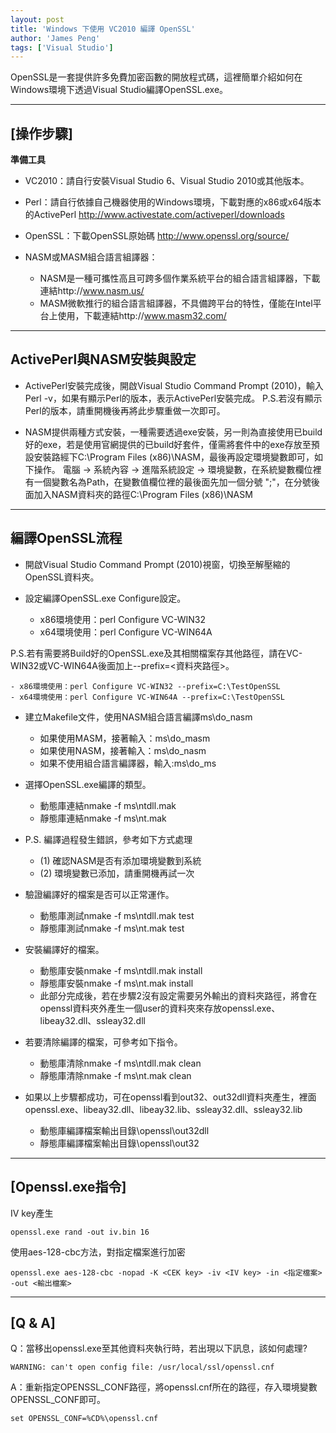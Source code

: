 ```yaml
---
layout: post
title: 'Windows 下使用 VC2010 編譯 OpenSSL'
author: 'James Peng'
tags: ['Visual Studio']
---
```



OpenSSL是一套提供許多免費加密函數的開放程式碼，這裡簡單介紹如何在Windows環境下透過Visual Studio編譯OpenSSL.exe。


----------

## [操作步驟] ##

**準備工具**

- VC2010：請自行安裝Visual Studio 6、Visual Studio 2010或其他版本。
- Perl：請自行依據自己機器使用的Windows環境，下載對應的x86或x64版本的ActivePerl http://www.activestate.com/activeperl/downloads
- OpenSSL：下載OpenSSL原始碼 http://www.openssl.org/source/
- NASM或MASM組合語言組譯器： 

	- NASM是一種可攜性高且可跨多個作業系統平台的組合語言組譯器，下載連結http://www.nasm.us/
	- MASM微軟推行的組合語言組譯器，不具備跨平台的特性，僅能在Intel平台上使用，下載連結http://www.masm32.com/


----------


## ActivePerl與NASM安裝與設定 ##

- ActivePerl安裝完成後，開啟Visual Studio Command Prompt (2010)，輸入Perl -v，如果有顯示Perl的版本，表示ActivePerl安裝完成。
P.S.若沒有顯示Perl的版本，請重開機後再將此步驟重做一次即可。

- NASM提供兩種方式安裝，一種需要透過exe安裝，另一則為直接使用已build好的exe，若是使用官網提供的已build好套件，僅需將套件中的exe存放至預設安裝路經下C:\Program Files (x86)\NASM，最後再設定環境變數即可，如下操作。 電腦 -> 系統內容 -> 進階系統設定 -> 環境變數，在系統變數欄位裡有一個變數名為Path，在變數值欄位裡的最後面先加一個分號 ";"，在分號後面加入NASM資料夾的路徑C:\Program Files (x86)\NASM


----------

## 編譯OpenSSL流程 ##

- 開啟Visual Studio Command Prompt (2010)視窗，切換至解壓縮的OpenSSL資料夾。

- 設定編譯OpenSSL.exe Configure設定。

	- x86環境使用：perl Configure VC-WIN32
	- x64環境使用：perl Configure VC-WIN64A


P.S.若有需要將Build好的OpenSSL.exe及其相關檔案存其他路徑，請在VC-WIN32或VC-WIN64A後面加上--prefix=<資料夾路徑>。

	- x86環境使用：perl Configure VC-WIN32 --prefix=C:\TestOpenSSL
	- x64環境使用：perl Configure VC-WIN64A --prefix=C:\TestOpenSSL



- 建立Makefile文件，使用NASM組合語言編譯ms\do_nasm

	- 如果使用MASM，接著輸入：ms\do_masm
	- 如果使用NASM，接著輸入：ms\do_nasm
	- 如果不使用組合語言編譯器，輸入:ms\do_ms

- 選擇OpenSSL.exe編譯的類型。

	- 動態庫連結nmake -f ms\ntdll.mak
	- 靜態庫連結nmake -f ms\nt.mak

- P.S. 編譯過程發生錯誤，參考如下方式處理

	- (1) 確認NASM是否有添加環境變數到系統
	- (2) 環境變數已添加，請重開機再試一次


- 驗證編譯好的檔案是否可以正常運作。

	- 動態庫測試nmake -f ms\ntdll.mak test
	- 靜態庫測試nmake -f ms\nt.mak test

- 安裝編譯好的檔案。

	- 動態庫安裝nmake -f ms\ntdll.mak install
	- 靜態庫安裝nmake -f ms\nt.mak install
	- 此部分完成後，若在步驟2沒有設定需要另外輸出的資料夾路徑，將會在openssl資料夾外產生一個user的資料夾來存放openssl.exe、libeay32.dll、ssleay32.dll


- 若要清除編譯的檔案，可參考如下指令。

	- 動態庫清除nmake -f ms\ntdll.mak clean
	- 靜態庫清除nmake -f ms\nt.mak clean

- 如果以上步驟都成功，可在openssl看到out32、out32dll資料夾產生，裡面openssl.exe、libeay32.dll、libeay32.lib、ssleay32.dll、ssleay32.lib

	- 動態庫編譯檔案輸出目錄\openssl\out32dll
	- 靜態庫編譯檔案輸出目錄\openssl\out32


----------

## [Openssl.exe指令] ##

IV key產生

    openssl.exe rand -out iv.bin 16

使用aes-128-cbc方法，對指定檔案進行加密

    openssl.exe aes-128-cbc -nopad -K <CEK key> -iv <IV key> -in <指定檔案> -out <輸出檔案>



----------

## [Q & A] ##

Q：當移出openssl.exe至其他資料夾執行時，若出現以下訊息，該如何處理?

    WARNING: can't open config file: /usr/local/ssl/openssl.cnf


A：重新指定OPENSSL_CONF路徑，將openssl.cnf所在的路徑，存入環境變數OPENSSL_CONF即可。

    set OPENSSL_CONF=%CD%\openssl.cnf